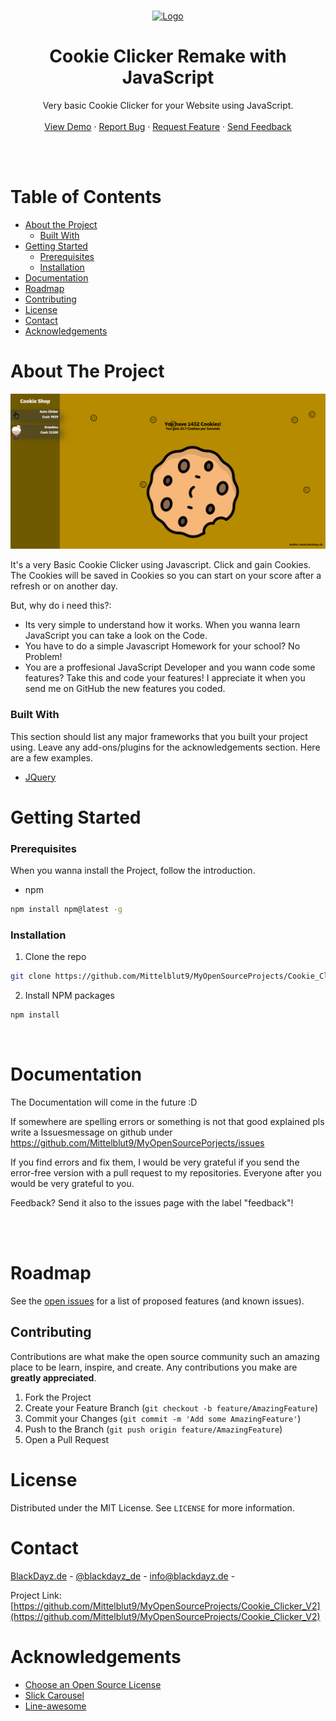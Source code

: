 <br />
<p align="center">
  <a href="">
    <img src="https://www.blackdayz.de/src/img/logo/Blackdayzlogo.png" alt="Logo" width="500" height="300">
  </a>

  <h1 align="center">Cookie Clicker Remake with JavaScript</h1>

  <p align="center">
     Very basic Cookie Clicker for your Website using JavaScript.
    <br /> 
    <br />
    <a href="https://www.blackdayz.de/OpenSourceProjekte/Cookie_Clicker_V2/">View Demo</a>
    ·
    <a href="https://github.com/Mittelblut9/MyOpenSourceProjects/Cookie_Clicker_V2issues">Report Bug</a>
    ·
    <a href="https://github.com/Mittelblut9/MyOpenSourceProjects/Cookie_Clicker_V2issues">Request Feature</a>
    ·
    <a href="https://github.com/Mittelblut9/MyOpenSourceProjects/Cookie_Clicker_V2issues" title="Send feedback with the Label 'Feedback'">Send Feedback</a>
  </p>
</p>

<br />
<br />

<!-- TABLE OF CONTENTS -->
# Table of Contents

* [About the Project](#about-the-project)
  * [Built With](#built-with)
* [Getting Started](#getting-started)
  * [Prerequisites](#prerequisites)
  * [Installation](#installation)
* [Documentation](#Documentation)
* [Roadmap](#roadmap)
* [Contributing](#contributing)
* [License](#license)
* [Contact](#contact)
* [Acknowledgements](#acknowledgements)



<!-- ABOUT THE PROJECT -->
# About The Project

<img src="src/img/github/CookieClickerV2_Screenshot.png">

It's a very Basic Cookie Clicker using Javascript. Click and gain Cookies. The Cookies will be saved in Cookies so you can start on your score after a refresh or on another day.

But, why do i need this?:
* Its very simple to understand how it works. When you wanna learn JavaScript you can take a look on the Code.
* You have to do a simple Javascript Homework for your school? No Problem!
* You are a proffesional JavaScript Developer and you wann code some features? Take this and code your features! I appreciate it when you send me on GitHub the new features you coded.

### Built With
This section should list any major frameworks that you built your project using. Leave any add-ons/plugins for the acknowledgements section. Here are a few examples.
* [JQuery](https://jquery.com)

<!-- GETTING STARTED -->
# Getting Started

### Prerequisites

When you wanna install the Project, follow the introduction.
* npm
```sh
npm install npm@latest -g
```

### Installation

1. Clone the repo
```sh
git clone https://github.com/Mittelblut9/MyOpenSourceProjects/Cookie_Clicker_V2.git
```
2. Install NPM packages
```sh
npm install
```
<br />

# Documentation

The Documentation will come in the future :D


If somewhere are spelling errors or something is not that good explained
pls write a Issuesmessage on github under 
https://github.com/Mittelblut9/MyOpenSourcePorjects/issues

If you find errors and fix them, I would be very grateful 
if you send the error-free version with a pull request to my repositories. 
Everyone after you would be very grateful to you.

Feedback? Send it also to the issues page with the label "feedback"!

<br /><br />
<!-- ROADMAP -->
# Roadmap

See the [open issues](https://github.com/Mittelblut9/MyOpenSourceProjects/Cookie_Clicker_V2/issues) for a list of proposed features (and known issues).



<!-- CONTRIBUTING -->
## Contributing

Contributions are what make the open source community such an amazing place to be learn, inspire, and create. Any contributions you make are **greatly appreciated**.

1. Fork the Project
2. Create your Feature Branch (`git checkout -b feature/AmazingFeature`)
3. Commit your Changes (`git commit -m 'Add some AmazingFeature'`)
4. Push to the Branch (`git push origin feature/AmazingFeature`)
5. Open a Pull Request



<!-- LICENSE -->
# License

Distributed under the MIT License. See `LICENSE` for more information.



<!-- CONTACT -->
# Contact

[BlackDayz.de](https://www.blackdayz.de) - [@blackdayz_de](https://www.instagram.com/blackdayz_de/) - info@blackdayz.de - 

Project Link: [https://github.com/Mittelblut9/MyOpenSourceProjects/Cookie_Clicker_V2](https://github.com/Mittelblut9/MyOpenSourceProjects/Cookie_Clicker_V2)



<!-- ACKNOWLEDGEMENTS -->
# Acknowledgements
* [Choose an Open Source License](https://choosealicense.com)
* [Slick Carousel](https://kenwheeler.github.io/slick)
* [Line-awesome](https://icons8.com/line-awesome)
